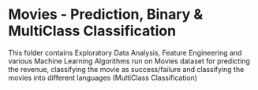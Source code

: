 # Movies - Prediction, Binary & MultiClass Classification
This folder contains Exploratory Data Analysis, Feature Engineering and various Machine Learning Algorithms run on Movies dataset for predicting the revenue, classifying the movie as success/failure and classifying the movies into different languages (MultiClass Classification)

